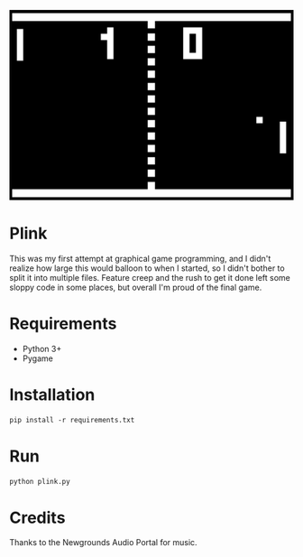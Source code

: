 ![Image of Plink](https://raw.githubusercontent.com/kurtjd/plink/master/screenshot.png)

Plink
====
This was my first attempt at graphical game programming, and I didn't realize how large this would balloon to when I started, so I didn't bother to split it into multiple files.
Feature creep and the rush to get it done left some sloppy code in some places, but overall I'm proud of the final game.

Requirements
============
* Python 3+
* Pygame

Installation
============
```pip install -r requirements.txt```

Run
===
```python plink.py```

Credits
=======
Thanks to the Newgrounds Audio Portal for music.

